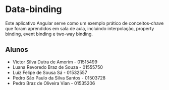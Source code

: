 # Data-binding

Este aplicativo Angular serve como um exemplo prático de conceitos-chave que foram aprendidos em sala de aula, incluindo interpolação, property binding, event binding e two-way binding.

## Alunos

* Victor Silva Dutra de Amorim - 01515499
* Luana Revoredo Braz de Souza - 01555750
* Luiz Felipe de Sousa Sá - 01532557
* Pedro São Paulo da Silva Santos - 01503728
* Pedro Braz de Oliveira Vian - 01535206
